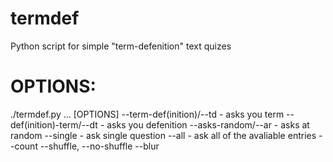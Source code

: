 # termdef
Python script for simple "term-defenition" text quizes

# OPTIONS:
./termdef.py <file1> <file2> ... <filen> [OPTIONS]
--term-def(inition)/--td - asks you term
--def(inition)-term/--dt - asks you defenition
--asks-random/--ar - asks at random
--single - ask single question
--all    - ask all of the avaliable entries
--count <number-of-questions>
--shuffle, --no-shuffle
--blur <radius-of-blur>
